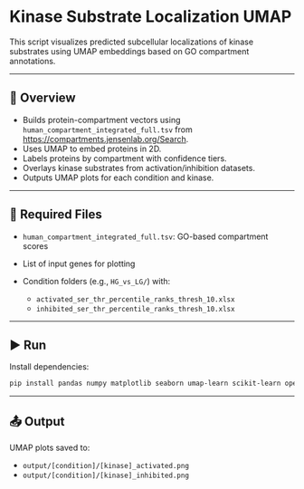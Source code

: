 # Kinase Substrate Localization UMAP

This script visualizes predicted subcellular localizations of kinase substrates using UMAP embeddings based on GO compartment annotations.

---

## 🔧 Overview

* Builds protein-compartment vectors using `human_compartment_integrated_full.tsv` from https://compartments.jensenlab.org/Search.
* Uses UMAP to embed proteins in 2D.
* Labels proteins by compartment with confidence tiers.
* Overlays kinase substrates from activation/inhibition datasets.
* Outputs UMAP plots for each condition and kinase.

---

## 📁 Required Files

* `human_compartment_integrated_full.tsv`: GO-based compartment scores
* List of input genes for plotting
* Condition folders (e.g., `HG_vs_LG/`) with:

  * `activated_ser_thr_percentile_ranks_thresh_10.xlsx`
  * `inhibited_ser_thr_percentile_ranks_thresh_10.xlsx`

---

## ▶️ Run

Install dependencies:

```bash
pip install pandas numpy matplotlib seaborn umap-learn scikit-learn openpyxl
```
---

## 📤 Output

UMAP plots saved to:

* `output/[condition]/[kinase]_activated.png`
* `output/[condition]/[kinase]_inhibited.png`

